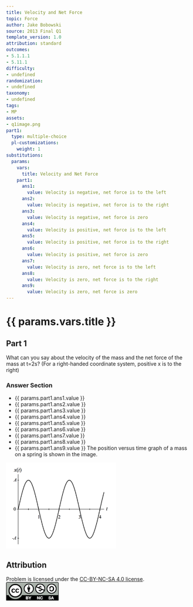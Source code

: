 ```yaml
---
title: Velocity and Net Force
topic: Force
author: Jake Bobowski
source: 2013 Final Q1
template_version: 1.0
attribution: standard
outcomes:
- 5.1.1.1
- 5.11.1
difficulty:
- undefined
randomization:
- undefined
taxonomy:
- undefined
tags:
- MP
assets:
- q1image.png
part1:
  type: multiple-choice
  pl-customizations:
    weight: 1
substitutions:
  params:
    vars:
      title: Velocity and Net Force
    part1:
      ans1:
        value: Velocity is negative, net force is to the left
      ans2:
        value: Velocity is negative, net force is to the right
      ans3:
        value: Velocity is negative, net force is zero
      ans4:
        value: Velocity is positive, net force is to the left
      ans5:
        value: Velocity is positive, net force is to the right
      ans6:
        value: Velocity is positive, net force is zero
      ans7:
        value: Velocity is zero, net force is to the left
      ans8:
        value: Velocity is zero, net force is to the right
      ans9:
        value: Velocity is zero, net force is zero
---
```

# {{ params.vars.title }}
## Part 1

What can you say about the velocity of the mass and the net force of the mass at t=2s?
(For a right-handed coordinate system, positive x is to the right)

### Answer Section

- {{ params.part1.ans1.value }}
- {{ params.part1.ans2.value }}
- {{ params.part1.ans3.value }}
- {{ params.part1.ans4.value }}
- {{ params.part1.ans5.value }}
- {{ params.part1.ans6.value }}
- {{ params.part1.ans7.value }}
- {{ params.part1.ans8.value }}
- {{ params.part1.ans9.value }}
The position versus time graph of a mass on a spring is shown in the image.

<img src="q1image.png" alt="Position vs. Time of Mass on Spring" width=300>

## Attribution

Problem is licensed under the [CC-BY-NC-SA 4.0 license](https://creativecommons.org/licenses/by-nc-sa/4.0/).<br> ![The Creative Commons 4.0 license requiring attribution-BY, non-commercial-NC, and share-alike-SA license.](https://raw.githubusercontent.com/firasm/bits/master/by-nc-sa.png)